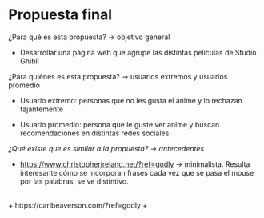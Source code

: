 # **Propuesta final** <br>
¿Para qué es esta propuesta? → objetivo general

  + Desarrollar una página web que agrupe las distintas películas de Studio Ghibli

¿Para quiénes es esta propuesta? → usuarios extremos y usuarios promedio

+ Usuario extremo: personas que no les gusta el anime y lo rechazan tajantemente

+ Usuario promedio: persona que le guste ver anime y buscan recomendaciones en distintas redes sociales


_¿Qué existe que es similar a la propuesta? → antecedentes_

+ https://www.christopherireland.net/?ref=godly → minimalista. Resulta interesante cómo se incorporan frases cada vez que se pasa el mouse por las palabras, se ve distintivo.
<br>
+ https://carlbeaverson.com/?ref=godly 
+ 

